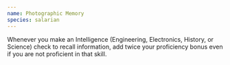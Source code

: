 ```yaml
---
name: Photographic Memory
species: salarian
---
```

Whenever you make an Intelligence (Engineering, Electronics, History, or Science) check to recall information, add
twice your proficiency bonus even if you are not proficient in that skill.
